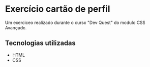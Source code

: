 # Exercício cartão de perfil
Um exerciceo realizado durante o curso "Dev Quest" do modulo CSS Avançado.

## Tecnologias utilizadas
- HTML
- CSS
